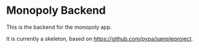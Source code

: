 # Monopoly Backend

This is the backend for the monopoly app.

It is currently a skeleton, based on https://github.com/pypa/sampleproject.

